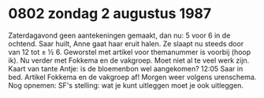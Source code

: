 # 0802 zondag 2 augustus 1987
Zaterdagavond geen aantekeningen gemaakt, dan nu: 5 voor 6 in de ochtend. Saar huilt, Anne gaat haar eruit halen. Ze slaapt nu steeds door van 12 tot ± ½ 6. Geworstel met artikel voor themanummer is voorbij (hoop ik). Nu verder met Fokkema en de vakgroep. Moet niet al te veel werk zijn. Kaart van tante Antje: is de bloemenbon wel aangekomen? 12:05 Saar in bed. Artikel Fokkema en de vakgroep af! Morgen weer volgens urenschema. Nog opnemen: SF's stelling: wat je kunt uitleggen moet je ook uitleggen. 